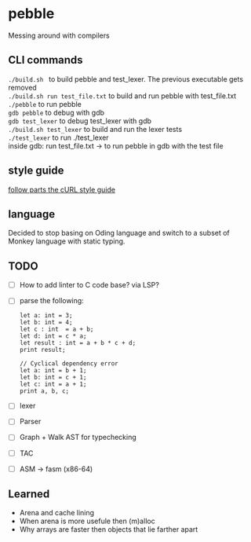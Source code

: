 # pebble
Messing around with compilers

## CLI commands
```./build.sh ``` to build pebble and test_lexer. The previous executable gets removed \
```./build.sh run test_file.txt``` to build and run pebble with test_file.txt \
```./pebble``` to run pebble \
```gdb pebble``` to debug with gdb \
```gdb test_lexer``` to debug test_lexer with gdb \
```./build.sh test_lexer``` to build and run the lexer tests \
```./test_lexer``` to run ./test_lexer \
inside gdb: run test_file.txt -> to run pebble in gdb with the test file 

## style guide
[follow parts the cURL style guide](https://github.com/curl/curl/blob/master/docs/internals/CODE_STYLE.md)

## language
Decided to stop basing on Oding language and switch to a subset of Monkey language with static typing.

## TODO
- [ ] How to add linter to C code base? via LSP?
- [ ] parse the following:
    ``` 
    let a: int = 3;
    let b: int = 4;
    let c : int  = a + b;
    let d: int = c * a;
    let result : int = a + b * c + d;
    print result;
    ```

    ```
    // Cyclical dependency error
    let a: int = b + 1;
    let b: int = c + 1;
    let c: int = a + 1;
    print a, b, c;
    ```

- [ ] lexer
- [ ] Parser
- [ ] Graph + Walk AST for typechecking
- [ ] TAC
- [ ] ASM -> fasm (x86-64)

## Learned
- Arena and cache lining
- When arena is more usefule then (m)alloc
- Why arrays are faster then objects that lie farther apart




